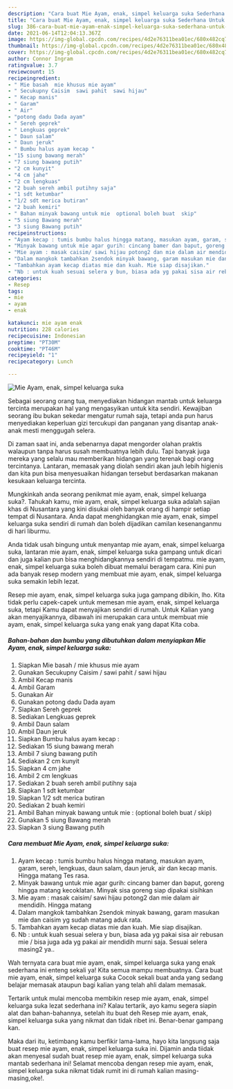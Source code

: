 ```yaml
---
description: "Cara buat Mie Ayam, enak, simpel keluarga suka Sederhana Untuk Jualan"
title: "Cara buat Mie Ayam, enak, simpel keluarga suka Sederhana Untuk Jualan"
slug: 386-cara-buat-mie-ayam-enak-simpel-keluarga-suka-sederhana-untuk-jualan
date: 2021-06-14T12:04:13.367Z
image: https://img-global.cpcdn.com/recipes/4d2e76311bea01ec/680x482cq70/mie-ayam-enak-simpel-keluarga-suka-foto-resep-utama.jpg
thumbnail: https://img-global.cpcdn.com/recipes/4d2e76311bea01ec/680x482cq70/mie-ayam-enak-simpel-keluarga-suka-foto-resep-utama.jpg
cover: https://img-global.cpcdn.com/recipes/4d2e76311bea01ec/680x482cq70/mie-ayam-enak-simpel-keluarga-suka-foto-resep-utama.jpg
author: Connor Ingram
ratingvalue: 3.7
reviewcount: 15
recipeingredient:
- " Mie basah  mie khusus mie ayam"
- " Secukupny Caisim  sawi pahit  sawi hijau"
- " Kecap manis"
- " Garam"
- " Air"
- "potong dadu Dada ayam"
- " Sereh geprek"
- " Lengkuas geprek"
- " Daun salam"
- " Daun jeruk"
- " Bumbu halus ayam kecap "
- "15 siung bawang merah"
- "7 siung bawang putih"
- "2 cm kunyit"
- "4 cm jahe"
- "2 cm lengkuas"
- "2 buah sereh ambil putihny saja"
- "1 sdt ketumbar"
- "1/2 sdt merica butiran"
- "2 buah kemiri"
- " Bahan minyak bawang untuk mie  optional boleh buat  skip"
- "5 siung Bawang merah"
- "3 siung Bawang putih"
recipeinstructions:
- "Ayam kecap : tumis bumbu halus hingga matang, masukan ayam, garam, sereh, lengkuas, daun salam, daun jeruk, air dan kecap manis. Hingga matang Tes rasa."
- "Minyak bawang untuk mie agar gurih: cincang bamer dan baput, goreng hingga matang kecoklatan. Minyak sisa goreng siap dipakai sisihkan"
- "Mie ayam : masak caisim/ sawi hijau potong2 dan mie dalam air mendidih. Hingga matang"
- "Dalam mangkok tambahkan 2sendok minyak bawang, garam masukan mie dan caisim yg sudah matang aduk rata."
- "Tambahkan ayam kecap diatas mie dan kuah. Mie siap disajikan."
- "Nb : untuk kuah sesuai selera y bun, biasa ada yg pakai sisa air rebusan mie / bisa juga ada yg pakai air mendidih murni saja. Sesuai selera masing2 ya.."
categories:
- Resep
tags:
- mie
- ayam
- enak

katakunci: mie ayam enak 
nutrition: 228 calories
recipecuisine: Indonesian
preptime: "PT30M"
cooktime: "PT46M"
recipeyield: "1"
recipecategory: Lunch

---
```



![Mie Ayam, enak, simpel keluarga suka](https://img-global.cpcdn.com/recipes/4d2e76311bea01ec/680x482cq70/mie-ayam-enak-simpel-keluarga-suka-foto-resep-utama.jpg)

Sebagai seorang orang tua, menyediakan hidangan mantab untuk keluarga tercinta merupakan hal yang mengasyikan untuk kita sendiri. Kewajiban seorang ibu bukan sekedar mengatur rumah saja, tetapi anda pun harus menyediakan keperluan gizi tercukupi dan panganan yang disantap anak-anak mesti menggugah selera.

Di zaman  saat ini, anda sebenarnya dapat mengorder olahan praktis walaupun tanpa harus susah membuatnya lebih dulu. Tapi banyak juga mereka yang selalu mau memberikan hidangan yang terenak bagi orang tercintanya. Lantaran, memasak yang diolah sendiri akan jauh lebih higienis dan kita pun bisa menyesuaikan hidangan tersebut berdasarkan makanan kesukaan keluarga tercinta. 



Mungkinkah anda seorang penikmat mie ayam, enak, simpel keluarga suka?. Tahukah kamu, mie ayam, enak, simpel keluarga suka adalah sajian khas di Nusantara yang kini disukai oleh banyak orang di hampir setiap tempat di Nusantara. Anda dapat menghidangkan mie ayam, enak, simpel keluarga suka sendiri di rumah dan boleh dijadikan camilan kesenanganmu di hari liburmu.

Anda tidak usah bingung untuk menyantap mie ayam, enak, simpel keluarga suka, lantaran mie ayam, enak, simpel keluarga suka gampang untuk dicari dan juga kalian pun bisa menghidangkannya sendiri di tempatmu. mie ayam, enak, simpel keluarga suka boleh dibuat memalui beragam cara. Kini pun ada banyak resep modern yang membuat mie ayam, enak, simpel keluarga suka semakin lebih lezat.

Resep mie ayam, enak, simpel keluarga suka juga gampang dibikin, lho. Kita tidak perlu capek-capek untuk memesan mie ayam, enak, simpel keluarga suka, tetapi Kamu dapat menyajikan sendiri di rumah. Untuk Kalian yang akan menyajikannya, dibawah ini merupakan cara untuk membuat mie ayam, enak, simpel keluarga suka yang enak yang dapat Kita coba.

<!--inarticleads1-->

##### Bahan-bahan dan bumbu yang dibutuhkan dalam menyiapkan Mie Ayam, enak, simpel keluarga suka:

1. Siapkan  Mie basah / mie khusus mie ayam
1. Gunakan  Secukupny Caisim / sawi pahit / sawi hijau
1. Ambil  Kecap manis
1. Ambil  Garam
1. Gunakan  Air
1. Gunakan potong dadu Dada ayam
1. Siapkan  Sereh geprek
1. Sediakan  Lengkuas geprek
1. Ambil  Daun salam
1. Ambil  Daun jeruk
1. Siapkan  Bumbu halus ayam kecap :
1. Sediakan 15 siung bawang merah
1. Ambil 7 siung bawang putih
1. Sediakan 2 cm kunyit
1. Siapkan 4 cm jahe
1. Ambil 2 cm lengkuas
1. Sediakan 2 buah sereh ambil putihny saja
1. Siapkan 1 sdt ketumbar
1. Siapkan 1/2 sdt merica butiran
1. Sediakan 2 buah kemiri
1. Ambil  Bahan minyak bawang untuk mie : (optional boleh buat / skip)
1. Gunakan 5 siung Bawang merah
1. Siapkan 3 siung Bawang putih




<!--inarticleads2-->

##### Cara membuat Mie Ayam, enak, simpel keluarga suka:

1. Ayam kecap : tumis bumbu halus hingga matang, masukan ayam, garam, sereh, lengkuas, daun salam, daun jeruk, air dan kecap manis. Hingga matang Tes rasa.
1. Minyak bawang untuk mie agar gurih: cincang bamer dan baput, goreng hingga matang kecoklatan. Minyak sisa goreng siap dipakai sisihkan
1. Mie ayam : masak caisim/ sawi hijau potong2 dan mie dalam air mendidih. Hingga matang
1. Dalam mangkok tambahkan 2sendok minyak bawang, garam masukan mie dan caisim yg sudah matang aduk rata.
1. Tambahkan ayam kecap diatas mie dan kuah. Mie siap disajikan.
1. Nb : untuk kuah sesuai selera y bun, biasa ada yg pakai sisa air rebusan mie / bisa juga ada yg pakai air mendidih murni saja. Sesuai selera masing2 ya..




Wah ternyata cara buat mie ayam, enak, simpel keluarga suka yang enak sederhana ini enteng sekali ya! Kita semua mampu membuatnya. Cara buat mie ayam, enak, simpel keluarga suka Cocok sekali buat anda yang sedang belajar memasak ataupun bagi kalian yang telah ahli dalam memasak.

Tertarik untuk mulai mencoba membikin resep mie ayam, enak, simpel keluarga suka lezat sederhana ini? Kalau tertarik, ayo kamu segera siapin alat dan bahan-bahannya, setelah itu buat deh Resep mie ayam, enak, simpel keluarga suka yang nikmat dan tidak ribet ini. Benar-benar gampang kan. 

Maka dari itu, ketimbang kamu berfikir lama-lama, hayo kita langsung saja buat resep mie ayam, enak, simpel keluarga suka ini. Dijamin anda tiidak akan menyesal sudah buat resep mie ayam, enak, simpel keluarga suka mantab sederhana ini! Selamat mencoba dengan resep mie ayam, enak, simpel keluarga suka nikmat tidak rumit ini di rumah kalian masing-masing,oke!.

